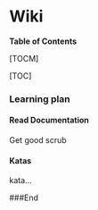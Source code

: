 # Wiki

**Table of Contents**

[TOCM]

[TOC]

### Learning plan
#### Read Documentation
Get good scrub
#### Katas
kata...

###End
